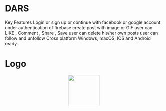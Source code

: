 
# DARS
 
 Key Features
Login or sign up
or continue with facebook or google account under authentication of firebase
create post with image or GIF
user can LIKE , Comment , Share , Save
user can delete his/her own posts
user can follow and unfollow
Cross platform
Windows, macOS, IOS and Android ready.


# Logo
<center><img align="center" src="https://user-images.githubusercontent.com/106588996/180645572-45ef4753-285b-4735-b06b-9eace4d074af.png" height="100" width="100" ></center
